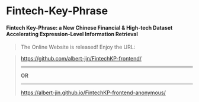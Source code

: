 # Fintech-Key-Phrase
#### Fintech Key-Phrase: a New Chinese Financial &amp; High-tech Dataset Accelerating Expression-Level Information Retrieval

> The Online Website is released! Enjoy the URL:

>https://github.com/albert-jin/FintechKP-frontend/
> ****
> **OR**
> ****
>https://albert-jin.github.io/FintechKP-frontend-anonymous/

<!-- If this work helps you, please cite it. Thanks!

```
@InProceedings{10.1007/978-3-031-30675-4_31,
author="Jin, Weiqiang
and Zhao, Biao
and Liu, Chenxing",
editor="Wang, Xin
and Sapino, Maria Luisa
and Han, Wook-Shin
and El Abbadi, Amr
and Dobbie, Gill
and Feng, Zhiyong
and Shao, Yingxiao
and Yin, Hongzhi",
title="Fintech Key-Phrase: A New Chinese Financial High-Tech Dataset Accelerating Expression-Level Information Retrieval",
booktitle="Database Systems for Advanced Applications",
year="2023",
publisher="Springer Nature Switzerland",
address="Cham",
pages="425--440",
isbn="978-3-031-30675-4"
}
``` -->
